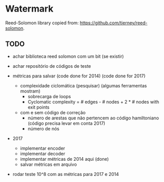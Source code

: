 # Watermark

Reed-Solomon library copied from: https://github.com/tierney/reed-solomon.

## TODO

* achar biblioteca reed solomon com um bit (se existir)

* achar repositório de códigos de teste

* métricas para salvar (code done for 2014) (code done for 2017)
	* complexidade ciclomática (pesquisar) (algumas ferramentas mostram)
		* sobrecarga de loops
		* Cyclomatic complexity = # edges - # nodes + 2 * # nodes with exit points
	* com e sem código de correção
		* número de arestas que não pertencem ao código hamiltoniano (código precisa levar em conta 2017)
		* número de nós
* 2017
	* implementar encoder
	* implementar decoder
	* implementar métricas de 2014 aqui (done)
	* salvar métricas em arquivo

* rodar teste 10^8 com as métricas para 2017 e 2014
